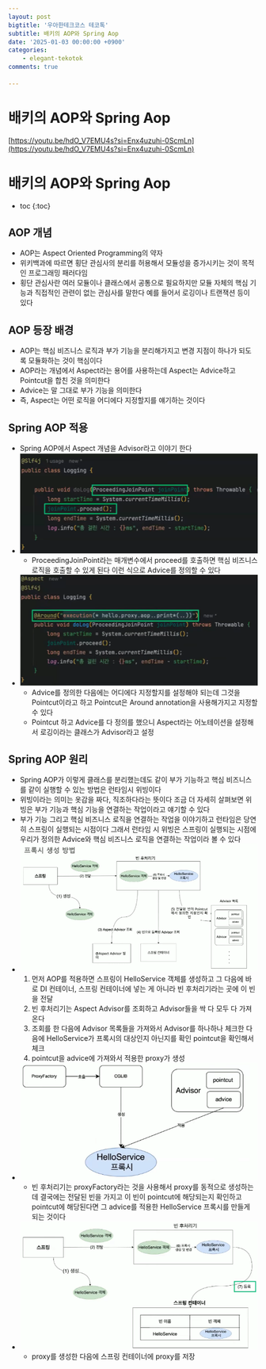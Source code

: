 ```yaml
---
layout: post
bigtitle: '우아한테크코스 테코톡'
subtitle: 배키의 AOP와 Spring Aop
date: '2025-01-03 00:00:00 +0900'
categories:
    - elegant-tekotok
comments: true

---
```


# 배키의 AOP와 Spring Aop
[https://youtu.be/hdO_V7EMU4s?si=Enx4uzuhi-0ScmLn](https://youtu.be/hdO_V7EMU4s?si=Enx4uzuhi-0ScmLn)

# 배키의 AOP와 Spring Aop
* toc
{:toc}

## AOP 개념
+ AOP는 Aspect Oriented Programming의 약자
+ 위키백과에 따르면 횡단 관심사의 분리를 허용해서 모듈성을 증가시키는 것이 목적인 프로그래밍 패러다임
+ 횡단 관심사란 여러 모듈이나 클래스에서 공통으로 필요하지만 모듈 자체의 핵심 기능과 직접적인 관련이 없는 관심사를 말한다 예를 들어서 로깅이나 트랜잭션 등이 있다

## AOP 등장 배경
+ AOP는 핵심 비즈니스 로직과 부가 기능을 분리해가지고 변경 지점이 하나가 되도록 모듈화하는 것이 핵심이다
+ AOP라는 개념에서 Aspect라는 용어를 사용하는데 Aspect는 Advice하고 Pointcut을 합친 것을 의미한다
+ Advice는 말 그대로 부가 기능을 의미한다
+ 즉, Aspect는 어떤 로직을 어디에다 지정할지를 얘기하는 것이다

## Spring AOP 적용
+ Spring AOP에서 Aspect 개념을 Advisor라고 이야기 한다 
+ ![BACKY-AOP-SpringAop.png](../../../assets/img/elegant-tekotok/BACKY-AOP-SpringAop.png)
  + ProceedingJoinPoint라는 매개변수에서 proceed를 호출하면 핵심 비즈니스 로직을 호출할 수 있게 된다 이런 식으로 Advice를 정의할 수 있다
+ ![BACKY-AOP-SpringAop1.png](../../../assets/img/elegant-tekotok/BACKY-AOP-SpringAop1.png)
  + Advice를 정의한 다음에는 어디에다 지정할지를 설정해야 되는데 그것을 Pointcut이라고 하고 Pointcut은 Around annotation을 사용해가지고 지정할 수 있다
  + Pointcut 하고 Advice를 다 정의를 했으니 Aspect라는 어노테이션을 설정해서 로깅이라는 클래스가 Advisor라고 설정 

## Spring AOP 원리 
+ Spring AOP가 이렇게 클래스를 분리했는데도 같이 부가 기능하고 핵심 비즈니스를 같이 실행할 수 있는 방법은 런타임시 위빙이다
+ 위빙이라는 의미는 옷감을 짜다, 직조하다라는 뜻이다 조금 더 자세히 살펴보면 위빙은 부가 기능과 핵심 기능을 연결하는 작업이라고 얘기할 수 있다
+ 부가 기능 그리고 핵심 비즈니스 로직을 연결하는 작업을 이야기하고 런타임은 당연히 스프링이 실행되는 시점이다 그래서 런타임 시 위빙은 스프링이 실행되는 시점에 우리가 정의한 Advice와 핵심 비즈니스 로직을 연결하는 작업이라 볼 수 있다
+ ![BACKY-AOP-SpringAop2.png](../../../assets/img/elegant-tekotok/BACKY-AOP-SpringAop2.png)
  1. 먼저 AOP를 적용하면 스프링이 HelloService 객체를 생성하고 그 다음에 바로 DI 컨테이너, 스프링 컨테이너에 넣는 게 아니라 빈 후처리기라는 곳에 이 빈을 전달
  2. 빈 후처리기는 Aspect Advisor를 조회하고 Advisor들을 싹 다 모두 다 가져온다 
  3. 조회를 한 다음에 Advisor 목록들을 가져와서 Advisor를 하나하나 체크한 다음에 HelloService가 프록시의 대상인지 아닌지를 확인 pointcut을 확인해서 체크
  4. pointcut을 advice에 가져와서 적용한 proxy가 생성
+ ![BACKY-AOP-SpringAop3.png](../../../assets/img/elegant-tekotok/BACKY-AOP-SpringAop3.png)
  + 빈 후처리기는 proxyFactory라는 것을 사용해서 proxy를 동적으로 생성하는데 결국에는 전달된 빈을 가지고 이 빈이 pointcut에 해당되는지 확인하고
    pointcut에 해당된다면 그 advice를 적용한 HelloService 프록시를 만들게 되는 것이다 
+ ![BACKY-AOP-SpringAop4.png](../../../assets/img/elegant-tekotok/BACKY-AOP-SpringAop4.png)
  + proxy를 생성한 다음에 스프링 컨테이너에 proxy를 저장
